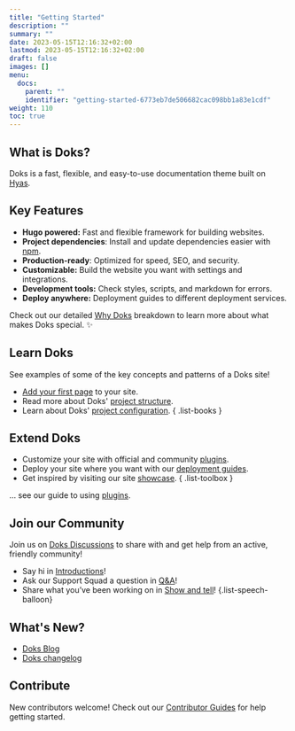 ```yaml
---
title: "Getting Started"
description: ""
summary: ""
date: 2023-05-15T12:16:32+02:00
lastmod: 2023-05-15T12:16:32+02:00
draft: false
images: []
menu:
  docs:
    parent: ""
    identifier: "getting-started-6773eb7de506682cac098bb1a83e1cdf"
weight: 110
toc: true
---
```


## What is Doks?

Doks is a fast, flexible, and easy-to-use documentation theme built on [Hyas](https://gethyas.com/).

## Key Features

- **Hugo powered:** Fast and flexible framework for building websites.
- **Project dependencies**: Install and update dependencies easier with [npm](https://www.npmjs.com/).
- **Production-ready**: Optimized for speed, SEO, and security.
- **Customizable:** Build the website you want with settings and integrations.
- **Development tools:** Check styles, scripts, and markdown for errors.
- **Deploy anywhere:** Deployment guides to different deployment services.

Check out our detailed [Why Doks](https://getdoks.org/concepts/why-doks/) breakdown to learn more about what makes Doks special. :sparkles:

## Learn Doks

See examples of some of the key concepts and patterns of a Doks site!

- [Add your first page](https://getdoks.org/) to your site.
- Read more about Doks' [project structure](https://getdoks.org/).
- Learn about Doks' [project configuration](https://getdoks.org/).
{ .list-books }

## Extend Doks

- Customize your site with official and community [plugins](https://getdoks.org/integrations/).
- Deploy your site where you want with our [deployment guides](https://getdoks.org/guides/deploy/).
- Get inspired by visiting our site [showcase](https://getdoks.org/showcase/).
{ .list-toolbox }

… see our guide to using [plugins](https://getdoks.org/).

## Join our Community

Join us on [Doks Discussions](https://github.com/h-enk/doks/discussions) to share with and get help from an active, friendly community!

- Say hi in [Introductions](https://github.com/h-enk/doks/discussions/categories/introductions)!
- Ask our Support Squad a question in [Q&A](https://github.com/h-enk/doks/discussions/categories/q-a)!
- Share what you’ve been working on in [Show and tell](https://github.com/h-enk/doks/discussions/categories/show-and-tell)!
{.list-speech-balloon}

## What's New?

- [Doks Blog](https://getdoks.org/blog/)
- [Doks changelog](https://github.com/h-enk/doks/blob/master/CHANGELOG.md)

## Contribute

New contributors welcome! Check out our [Contributor Guides](https://getdoks.org/contribute/) for help getting started.

